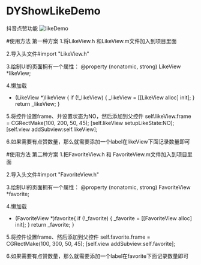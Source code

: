 # DYShowLikeDemo
抖音点赞功能
![likeDemo](https://user-images.githubusercontent.com/19968354/131624851-1a5ba0ea-70c3-4356-ade4-f19861894124.gif)


#使用方法
第一种方案
1.将LikeView.h 和LikeView.m文件加入到项目里面

2.导入头文件#import "LikeView.h"

3.绘制UI的页面拥有一个属性：
@property (nonatomic, strong) LikeView            *likeView;

4.懒加载
- (LikeView *)likeView {
    if (!_likeView) {
        _likeView = [[LikeView alloc] init];
    }
    return _likeView;
}

5.将控件设置frame、并设置状态为NO，然后添加到父控件
self.likeView.frame = CGRectMake(100, 200, 50, 45);
[self.likeView setupLikeState:NO];
[self.view addSubview:self.likeView];

6.如果需要有点赞数量，那么就需要添加一个label在likeView下面记录数量即可

#使用方法
第二种方案
1.把FavoriteView.h 和 FavoriteView.m文件加入到项目里面

2.导入头文件#import "FavoriteView.h"

3.绘制UI的页面拥有一个属性：
@property (nonatomic, strong) FavoriteView     *favorite;

4.懒加载
- (FavoriteView *)favorite{
    if (!_favorite) {
        _favorite = [[FavoriteView alloc] init];
    }
    return _favorite;
}

5.将控件设置frame、然后添加到父控件
 self.favorite.frame = CGRectMake(100, 300, 50, 45);
 [self.view addSubview:self.favorite];

6.如果需要有点赞数量，那么就需要添加一个label在favorite下面记录数量即可
